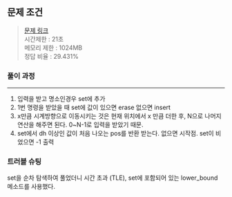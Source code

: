 ## 문제 조건
> <a href = "https://www.acmicpc.net/problem/23326"> 문제 링크 </a>  
> 시간제한 : 21초  
> 메모리 제한 : 1024MB  
> 정답 비율 : 29.431%

### 풀이 과정
---
1. 입력을 받고 명소인경우 set에 추가
2. 1번 명령을 받았을 때 set에 값이 있으면 erase 없으면 insert
3. x만큼 시계방향으로 이동시키는 것은 현재 위치에서 x 만큼 더한 후, N으로 나머지 연산을 해주면 된다. 0~N-1로 입력을 받았기 때문.
4. set에서 dh 이상인 값이 처음 나오는 pos를 반환 받는다. 없으면 시작점. set이 비었으면 -1 출력

### 트러블 슈팅
set을 순차 탐색하여 풀었더니 시간 초과 (TLE), set에 포함되어 있는 lower_bound 메소드를 사용했다.
